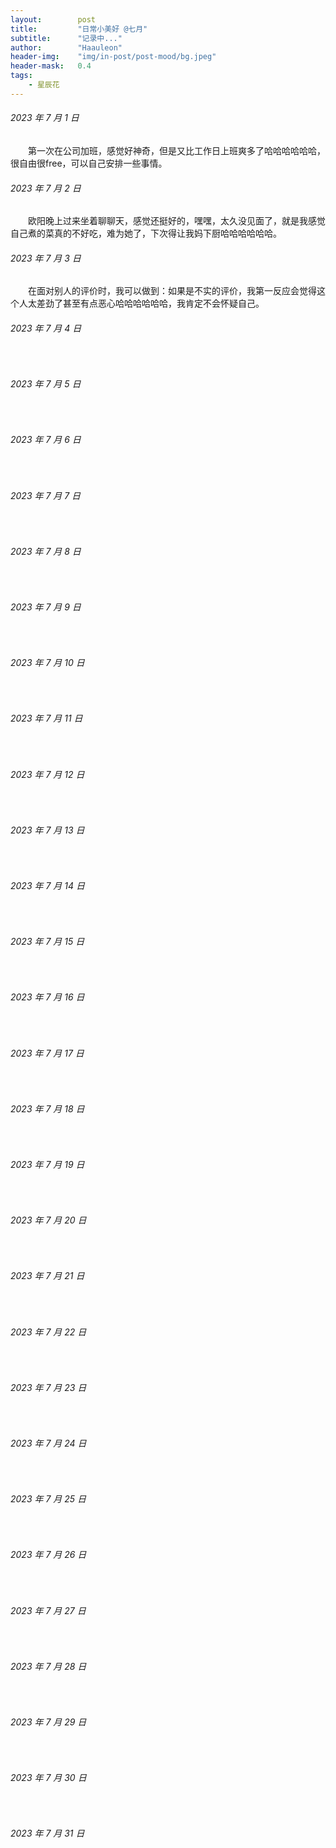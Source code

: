 ```yaml
---
layout:        post
title:         "日常小美好 @七月"
subtitle:      "记录中..."
author:        "Haauleon"
header-img:    "img/in-post/post-mood/bg.jpeg"
header-mask:   0.4
tags:
    - 星辰花
---
```


###### 2023 年 7 月 1 日
&emsp;&emsp;第一次在公司加班，感觉好神奇，但是又比工作日上班爽多了哈哈哈哈哈哈，很自由很free，可以自己安排一些事情。

###### 2023 年 7 月 2 日
&emsp;&emsp;欧阳晚上过来坐着聊聊天，感觉还挺好的，嘿嘿，太久没见面了，就是我感觉自己煮的菜真的不好吃，难为她了，下次得让我妈下厨哈哈哈哈哈哈。

###### 2023 年 7 月 3 日
&emsp;&emsp;在面对别人的评价时，我可以做到：如果是不实的评价，我第一反应会觉得这个人太差劲了甚至有点恶心哈哈哈哈哈哈，我肯定不会怀疑自己。

###### 2023 年 7 月 4 日
&emsp;&emsp;

###### 2023 年 7 月 5 日
&emsp;&emsp;

###### 2023 年 7 月 6 日
&emsp;&emsp;

###### 2023 年 7 月 7 日
&emsp;&emsp;

###### 2023 年 7 月 8 日
&emsp;&emsp;

###### 2023 年 7 月 9 日
&emsp;&emsp;

###### 2023 年 7 月 10 日
&emsp;&emsp;

###### 2023 年 7 月 11 日
&emsp;&emsp;

###### 2023 年 7 月 12 日
&emsp;&emsp;

###### 2023 年 7 月 13 日
&emsp;&emsp;

###### 2023 年 7 月 14 日
&emsp;&emsp;

###### 2023 年 7 月 15 日
&emsp;&emsp;

###### 2023 年 7 月 16 日
&emsp;&emsp;

###### 2023 年 7 月 17 日
&emsp;&emsp;

###### 2023 年 7 月 18 日
&emsp;&emsp;

###### 2023 年 7 月 19 日
&emsp;&emsp;

###### 2023 年 7 月 20 日
&emsp;&emsp;

###### 2023 年 7 月 21 日
&emsp;&emsp;

###### 2023 年 7 月 22 日
&emsp;&emsp;

###### 2023 年 7 月 23 日
&emsp;&emsp;

###### 2023 年 7 月 24 日
&emsp;&emsp;

###### 2023 年 7 月 25 日
&emsp;&emsp;

###### 2023 年 7 月 26 日
&emsp;&emsp;

###### 2023 年 7 月 27 日
&emsp;&emsp;

###### 2023 年 7 月 28 日
&emsp;&emsp;

###### 2023 年 7 月 29 日
&emsp;&emsp;

###### 2023 年 7 月 30 日
&emsp;&emsp;

###### 2023 年 7 月 31 日
&emsp;&emsp;